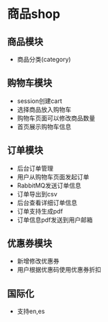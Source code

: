# 商品shop
## 商品模块
- 商品分类(category)

## 购物车模块
- session创建cart
- 选择商品放入购物车
- 购物车页面可以修改商品数量
- 首页展示购物车信息

## 订单模块
- 后台订单管理
- 用户从购物车页面发起订单
- RabbitMQ发送订单信息
- 订单导出到csv
- 后台查看详细订单信息
- 订单支持生成pdf
- 订单信息pdf发送到用户邮箱

## 优惠券模块
- 新增修改优惠券
- 用户根据优惠码使用优惠券折扣

## 国际化
- 支持en,es